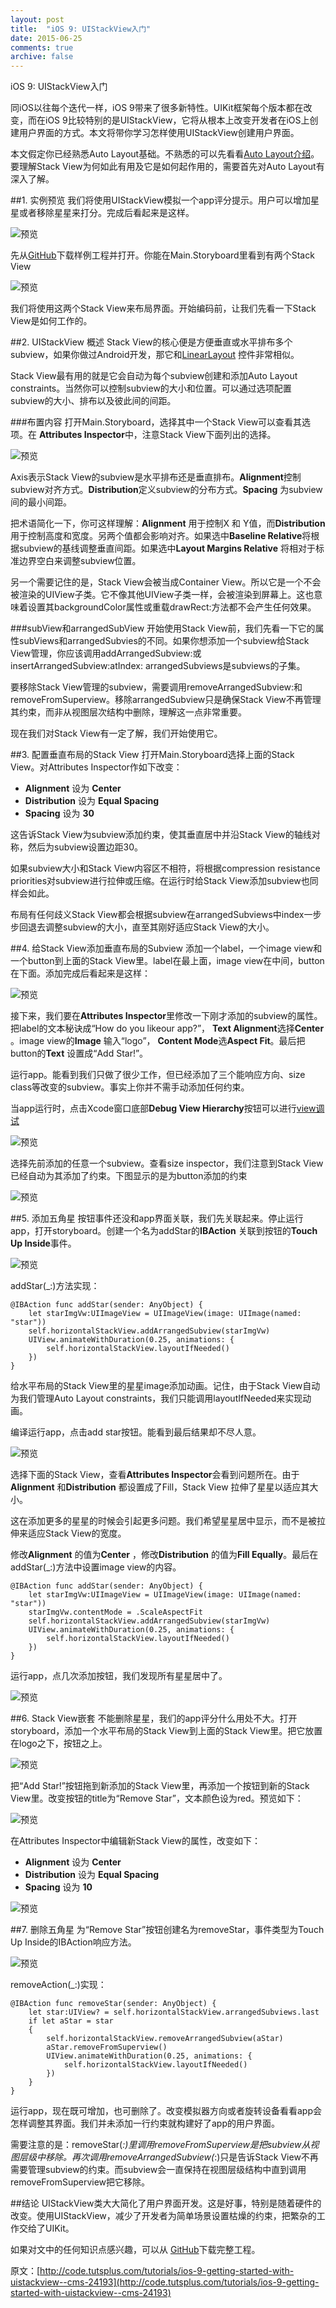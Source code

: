 ```yaml
---
layout: post
title:  "iOS 9: UIStackView入门"
date: 2015-06-25
comments: true
archive: false
---
```

iOS 9: UIStackView入门

同iOS以往每个迭代一样，iOS 9带来了很多新特性。UIKit框架每个版本都在改变，而在iOS 9比较特别的是UIStackView，它将从根本上改变开发者在iOS上创建用户界面的方式。本文将带你学习怎样使用UIStackView创建用户界面。
本文假定你已经熟悉Auto Layout基础。不熟悉的可以先看看[Auto Layout介绍](http://code.tutsplus.com/tutorials/getting-started-with-auto-layout-in-xcode-5--cms-21016)。要理解Stack View为何如此有用及它是如何起作用的，需要首先对Auto Layout有深入了解。
##1. 实例预览我们将使用UIStackView模拟一个app评分提示。用户可以增加星星或者移除星星来打分。完成后看起来是这样。
![预览](https://github.com/candeladiao/candeladiao.github.io/blob/master/assets/images/2015-06-25/00.png?raw=true)
先从[GitHub](https://github.com/tutsplus/iOS-StackViewStarterProject)下载样例工程并打开。你能在Main.Storyboard里看到有两个Stack View
![预览](https://github.com/candeladiao/candeladiao.github.io/blob/master/assets/images/2015-06-25/01.png?raw=true)
我们将使用这两个Stack View来布局界面。开始编码前，让我们先看一下Stack View是如何工作的。##2. UIStackView 概述Stack View的核心便是方便垂直或水平排布多个subview，如果你做过Android开发，那它和[LinearLayout](http://developer.android.com/guide/topics/ui/layout/linear.html) 控件非常相似。
Stack View最有用的就是它会自动为每个subview创建和添加Auto Layout constraints。当然你可以控制subview的大小和位置。可以通过选项配置subview的大小、排布以及彼此间的间距。
###布置内容打开Main.Storyboard，选择其中一个Stack View可以查看其选项。在 **Attributes Inspector**中，注意Stack View下面列出的选择。
![预览](https://github.com/candeladiao/candeladiao.github.io/blob/master/assets/images/2015-06-25/02.png?raw=true) Axis表示Stack View的subview是水平排布还是垂直排布。**Alignment**控制subview对齐方式。**Distribution**定义subview的分布方式。**Spacing** 为subview间的最小间距。
把术语简化一下，你可这样理解：**Alignment** 用于控制X 和 Y值，而**Distribution** 用于控制高度和宽度。另两个值都会影响对齐。如果选中**Baseline Relative**将根据subview的基线调整垂直间距。如果选中**Layout Margins Relative** 将相对于标准边界空白来调整subview位置。
另一个需要记住的是，Stack View会被当成Container View。所以它是一个不会被渲染的UIView子类。它不像其他UIView子类一样，会被渲染到屏幕上。这也意味着设置其backgroundColor属性或重载drawRect:方法都不会产生任何效果。
###subView和arrangedSubView开始使用Stack View前，我们先看一下它的属性subViews和arrangedSubvies的不同。如果你想添加一个subview给Stack View管理，你应该调用addArrangedSubview:或insertArrangedSubview:atIndex: arrangedSubviews是subviews的子集。
要移除Stack View管理的subview，需要调用removeArrangedSubview:和removeFromSuperview。移除arrangedSubview只是确保Stack View不再管理其约束，而非从视图层次结构中删除，理解这一点非常重要。
现在我们对Stack View有一定了解，我们开始使用它。
##3. 配置垂直布局的Stack View打开Main.Storyboard选择上面的Stack View。对Attributes Inspector作如下改变：
- **Alignment** 设为 **Center**- **Distribution** 设为 **Equal Spacing**- **Spacing** 设为 **30**
这告诉Stack View为subview添加约束，使其垂直居中并沿Stack View的轴线对称，然后为subview设置边距30。
如果subview大小和Stack View内容区不相符，将根据compression resistance priorities对subview进行拉伸或压缩。在运行时给Stack View添加subview也同样会如此。
布局有任何歧义Stack View都会根据subview在arrangedSubviews中index一步步回退去调整subview的大小，直至其刚好适应Stack View的大小。
##4. 给Stack View添加垂直布局的Subview添加一个label，一个image view和一个button到上面的Stack View里。label在最上面，image view在中间，button在下面。添加完成后看起来是这样：
![预览](https://github.com/candeladiao/candeladiao.github.io/blob/master/assets/images/2015-06-25/03.png?raw=true)
接下来，我们要在**Attributes Inspector**里修改一下刚才添加的subview的属性。把label的文本秘诀成“How do you likeour app?”， **Text Alignment**选择**Center** 。image view的**Image** 输入“logo”， **Content Mode**选**Aspect Fit**。最后把button的**Text** 设置成“Add Star!”。
运行app。能看到我们只做了很少工作，但已经添加了三个能响应方向、size class等改变的subview。事实上你并不需手动添加任何约束。
当app运行时，点击Xcode窗口底部**Debug View Hierarchy**按钮可以进行[view调试](http://code.tutsplus.com/tutorials/view-debugging-in-xcode-6--cms-22530)
![预览](https://github.com/candeladiao/candeladiao.github.io/blob/master/assets/images/2015-06-25/04.png?raw=true)
选择先前添加的任意一个subview。查看size inspector，我们注意到Stack View已经自动为其添加了约束。下图显示的是为button添加的约束
![预览](https://github.com/candeladiao/candeladiao.github.io/blob/master/assets/images/2015-06-25/05.png?raw=true)
##5. 添加五角星按钮事件还没和app界面关联，我们先关联起来。停止运行app，打开storyboard。创建一个名为addStar的**IBAction** 关联到按钮的**Touch Up Inside**事件。
![预览](https://github.com/candeladiao/candeladiao.github.io/blob/master/assets/images/2015-06-25/06.png?raw=true)
addStar(_:)方法实现：
    @IBAction func addStar(sender: AnyObject) {        let starImgVw:UIImageView = UIImageView(image: UIImage(named: "star"))        self.horizontalStackView.addArrangedSubview(starImgVw)        UIView.animateWithDuration(0.25, animations: {            self.horizontalStackView.layoutIfNeeded()        })    }
    给水平布局的Stack View里的星星image添加动画。记住，由于Stack View自动为我们管理Auto Layout constraints，我们只能调用layoutIfNeeded来实现动画。
编译运行app，点击add star按钮。能看到最后结果却不尽人意。
![预览](https://github.com/candeladiao/candeladiao.github.io/blob/master/assets/images/2015-06-25/07.png?raw=true)
选择下面的Stack View，查看**Attributes Inspector**会看到问题所在。由于**Alignment** 和**Distribution** 都设置成了Fill，Stack View 拉伸了星星以适应其大小。
这在添加更多的星星的时候会引起更多问题。我们希望星星居中显示，而不是被拉伸来适应Stack View的宽度。
修改**Alignment** 的值为**Center** ，修改**Distribution** 的值为**Fill Equally**。最后在addStar(_:)方法中设置image view的内容。
    @IBAction func addStar(sender: AnyObject) {        let starImgVw:UIImageView = UIImageView(image: UIImage(named: "star"))        starImgVw.contentMode = .ScaleAspectFit        self.horizontalStackView.addArrangedSubview(starImgVw)        UIView.animateWithDuration(0.25, animations: {            self.horizontalStackView.layoutIfNeeded()        })    }
    运行app，点几次添加按钮，我们发现所有星星居中了。
![预览](https://github.com/candeladiao/candeladiao.github.io/blob/master/assets/images/2015-06-25/08.png?raw=true)
##6. Stack View嵌套不能删除星星，我们的app评分什么用处不大。打开storyboard，添加一个水平布局的Stack View到上面的Stack View里。把它放置在logo之下，按钮之上。
![预览](https://github.com/candeladiao/candeladiao.github.io/blob/master/assets/images/2015-06-25/09.png?raw=true)
把“Add Star!”按钮拖到新添加的Stack View里，再添加一个按钮到新的Stack View里。改变按钮的title为“Remove Star”，文本颜色设为red。预览如下：
![预览](https://github.com/candeladiao/candeladiao.github.io/blob/master/assets/images/2015-06-25/10.png?raw=true) 在Attributes Inspector中编辑新Stack View的属性，改变如下：
- **Alignment** 设为 **Center**- **Distribution** 设为 **Equal Spacing**- **Spacing** 设为 **10**
![预览](https://github.com/candeladiao/candeladiao.github.io/blob/master/assets/images/2015-06-25/11.png?raw=true)##7. 删除五角星为“Remove Star”按钮创建名为removeStar，事件类型为Touch Up Inside的IBAction响应方法。

![预览](https://github.com/candeladiao/candeladiao.github.io/blob/master/assets/images/2015-06-25/12.png?raw=true)
removeAction(_:)实现：
    @IBAction func removeStar(sender: AnyObject) {        let star:UIView? = self.horizontalStackView.arrangedSubviews.last        if let aStar = star        {            self.horizontalStackView.removeArrangedSubview(aStar)            aStar.removeFromSuperview()            UIView.animateWithDuration(0.25, animations: {                self.horizontalStackView.layoutIfNeeded()            })        }    }
    运行app，现在既可增加，也可删除了。改变模拟器方向或者旋转设备看看app会怎样调整其界面。我们并未添加一行约束就构建好了app的用户界面。
需要注意的是：removeStar(_:)里调用removeFromSuperview是把subview从视图层级中移除。再次调用removeArrangedSubview(_:)只是告诉Stack View不再需要管理subview的约束。而subview会一直保持在视图层级结构中直到调用removeFromSuperview把它移除。
##结论UIStackView类大大简化了用户界面开发。这是好事，特别是随着硬件的改变。使用UIStackView，减少了开发者为简单场景设置枯燥的约束，把繁杂的工作交给了UIKit。
如果对文中的任何知识点感兴趣，可以从 [GitHub](https://github.com/tutsplus/iOS-StackViewFinishedProject)下载完整工程。
原文：[http://code.tutsplus.com/tutorials/ios-9-getting-started-with-uistackview--cms-24193](http://code.tutsplus.com/tutorials/ios-9-getting-started-with-uistackview--cms-24193)